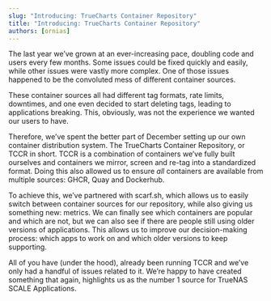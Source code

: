 ```yaml
---
slug: "Introducing: TrueCharts Container Repository"
title: "Introducing: TrueCharts Container Repository"
authors: [ornias]
---
```

The last year we’ve grown at an ever-increasing pace, doubling code and users every few months. Some issues could be fixed quickly and easily, while other issues were vastly more complex. One of those issues happened to be the convoluted mess of different container sources.

These container sources all had different tag formats, rate limits, downtimes, and one even decided to start deleting tags, leading to applications breaking. This, obviously, was not the experience we wanted our users to have.

Therefore, we’ve spent the better part of December setting up our own container distribution system. The TrueCharts Container Repository, or TCCR in short. TCCR is a combination of containers we’ve fully built ourselves and containers we mirror, screen and re-tag into a standardized format. Doing this also allowed us to ensure *all* containers are available from multiple sources: GHCR, Quay and Dockerhub.

To achieve this, we’ve partnered with scarf.sh, which allows us to easily switch between container sources for our repository, while also giving us something new: metrics. We can finally see which containers are popular and which are not, but we can also see if there are people still using older versions of applications. This allows us to improve our decision-making process: which apps to work on and which older versions to keep supporting.

All of you have (under the hood), already been running TCCR and we’ve only had a handful of issues related to it. We’re happy to have created something that again, highlights us as the number 1 source for TrueNAS SCALE Applications.
